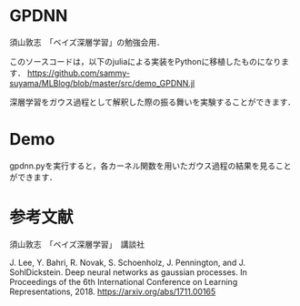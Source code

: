 # GPDNN

須山敦志　「ベイズ深層学習」の勉強会用．

このソースコードは，以下のjuliaによる実装をPythonに移植したものになります．
https://github.com/sammy-suyama/MLBlog/blob/master/src/demo_GPDNN.jl

深層学習をガウス過程として解釈した際の振る舞いを実験することができます．

# Demo

gpdnn.pyを実行すると，各カーネル関数を用いたガウス過程の結果を見ることができます．

# 参考文献
須山敦志　「ベイズ深層学習」　講談社

J. Lee, Y. Bahri, R. Novak, S. Schoenholz, J. Pennington, and J. SohlDickstein. Deep neural networks as gaussian processes. In Proceedings of the 6th International Conference on Learning Representations, 2018.
https://arxiv.org/abs/1711.00165
